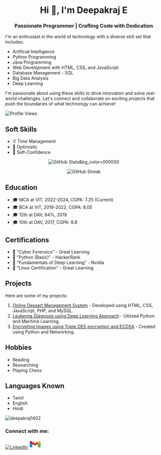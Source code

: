<h1 align="center">Hi 👋, I'm Deepakraj E</h1>
<h3 align="center">Passionate Programmer | Crafting Code with Dedication</h3>

I'm an enthusiast in the world of technology with a diverse skill set that includes:

- Artificial Intelligence
- Python Programming
- Java Programming
- Web Development with HTML, CSS, and JavaScript
- Database Management - SQL
- Big Data Analysis
- Deep Learning

I'm passionate about using these skills to drive innovation and solve real-world challenges. Let's connect and collaborate on exciting projects that push the boundaries of what technology can achieve!

<p align="left"> <img src="https://komarev.com/ghpvc/?username=deepakraj1402&label=Profile%20views&color=0e75b6&style=flat&bg_color=000000" alt="Profile Views" /> </p>

## Soft Skills

- ⏰ Time Management
- 🌟 Optimistic
- 💪 Self-Confidence

<p align="center">
  <img src="https://github-readme-stats.vercel.app/api?username=deepakraj1402&show_icons=true&locale=en" alt="GitHub Stats&bg_color=000000"  />
</p>

<p align="center">
  <img src="https://github-readme-streak-stats.herokuapp.com/?user=deepakraj1402&bg_color=000000" alt="GitHub Streak" />
</p>
  
## Education

- 🎓 MCA at VIT, 2022-2024, CGPA: 7.25 (Current)
- 🎓 BCA at VIT, 2019-2022, CGPA: 8.05
- 🎓 12th at DAV, 64%, 2019
- 🎓 10th at DAV, 2017, CGPA: 8.8

## Certifications

- 📜 "Cyber Forensics" - Great Learning
- 📜 "Python (Basic)" - HackerRank
- 📜 "Fundamentals of Deep Learning" - Nvidia
- 📜 "Linux Certification" - Great Learning

## Projects

Here are some of my projects:

1. [Online Dessert Management System](#) - Developed using HTML, CSS, JavaScript, PHP, and MySQL.
2. [Leukemia Diagnosis using Deep Learning Approach](#) - Utilized Python and Machine Learning.
3. [Encrypting Images using Triple DES encryption and ECDSA](#) - Created using Python and Networking.

## Hobbies

- Reading
- Researching
- Playing Chess

## Languages Known

- Tamil
- English
- Hindi

<p align="left">
  <img src="https://github-readme-stats.vercel.app/api/top-langs?username=deepakraj1402&show_icons=true&locale=en&layout=compact&bg_color=000000" alt="deepakraj1402" />
</p>

<h3 align="left">Connect with me:</h3>
<p>
  <a href="https://linkedin.com/in/deepakraje" target="_blank">
    <img src="https://raw.githubusercontent.com/rahuldkjain/github-profile-readme-generator/master/src/images/icons/Social/linked-in-alt.svg" alt="LinkedIn" height="30" width="40" />
  </a>
  <a href="mailto:deepaknarup@gmail.com">
    <img src="https://raw.githubusercontent.com/rahuldkjain/github-profile-readme-generator/master/src/images/icons/Social/gmail.svg" alt="Email" height="30" width="40" />
  </a>
</p>
